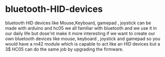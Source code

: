 # bluetooth-HID-devices
bluetooth  HID devices like Mouse,Keyboard, gamepad , joystick can be made with arduino and hc05
we all familiar with bluetooth and we use it in our daily life but dose'nt make it more interesting if we want to create our own bluetooth devices like mouse, keyboard , joystick and gamepad
so you would have a rn42 module which is capable to act like an HID devices but a 3$ HC05 can do the same job by upgrading the firmware.

